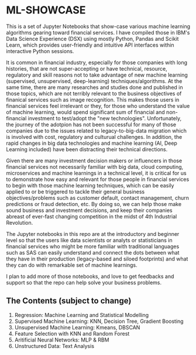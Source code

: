 # ML-SHOWCASE
This is a set of Jupyter Notebooks that show-case various machine learning algorithms gearing toward financial services.  I
have compiled those in IBM's Data Science Experience (DSX) using mostly Python, Pandas and Scikit Learn, which provides
user-friendly and intuitive API interfaces within interactive Python sessions.

It is common in financial industry, especially for those companies with long histories, that are not super-accepting or have 
technical, resource, regulatory and skill reasons not to take advantage of new machine learning (supervised, unsupervised,
deep-learning) techniques/algorithms. At the same time, there are many researches and studies done and published in those
topics, which are not terribly relevant to the business objectives of finanical services such as image recognition. This makes those users in financial services feel irrelevant or they, for those who understand the value of machine learning, would spend significant sum of financial and non-financial investment to test/adopt the "new technologies".  Unfortunately, the journey of the adotpion has not been successful for many of those companies due to the issues related to legacy-to-big-data migration which is involved with cost, regulatory and culturual challenges. In addition, the rapid changes in big data technologies and machine learning (AI, Deep Learning included) have been distracting their technical directions.

Given there are many investment decision makers or influencers in those financial services not necessarily familiar with big data, cloud computing, microservices and machine learnings in a technical level, it is critical for us to demonstrate how easy and relevant for those people in financial services to begin with those machine learning techniques, which can be easily applied to or be triggered to tackle their general business objectives/problems such as customer default, contact management, churn predictions or fraud detection, etc. By doing so, we can help those make sound business and investment decisions, and keep their companies abreast of ever-fast changing competition in the midst of 4th Industrial Revolution.  

The Jupyter notebooks in this repo are at the introductory and beginner level so that the users like data scientists or analyts or statisticians in financial services who might be more familiar with traditional languages such as SAS can easily understand and connect the dots between what they have in their production (legacy-based and siloed footprints) and what they can do with remarkable set of machine learnings.

I plan to add more of those notebooks, and love to get feedbacks and support so that the repo can help solve your business problems.  

## The Contents (subject to change)
1. Regression: Machine Learning and Statistical Modelling
1. Supervised Machine Learning: KNN, Decision Tree, Gradient Boosting
1. Unsupervised Machine Learning: Kmeans, DBSCAN
1. Feature Selection with KNN and Random Forest
1. Aritificial Neural Networks: MLP & RBM
1. Unstructured Data: Text Analysis
